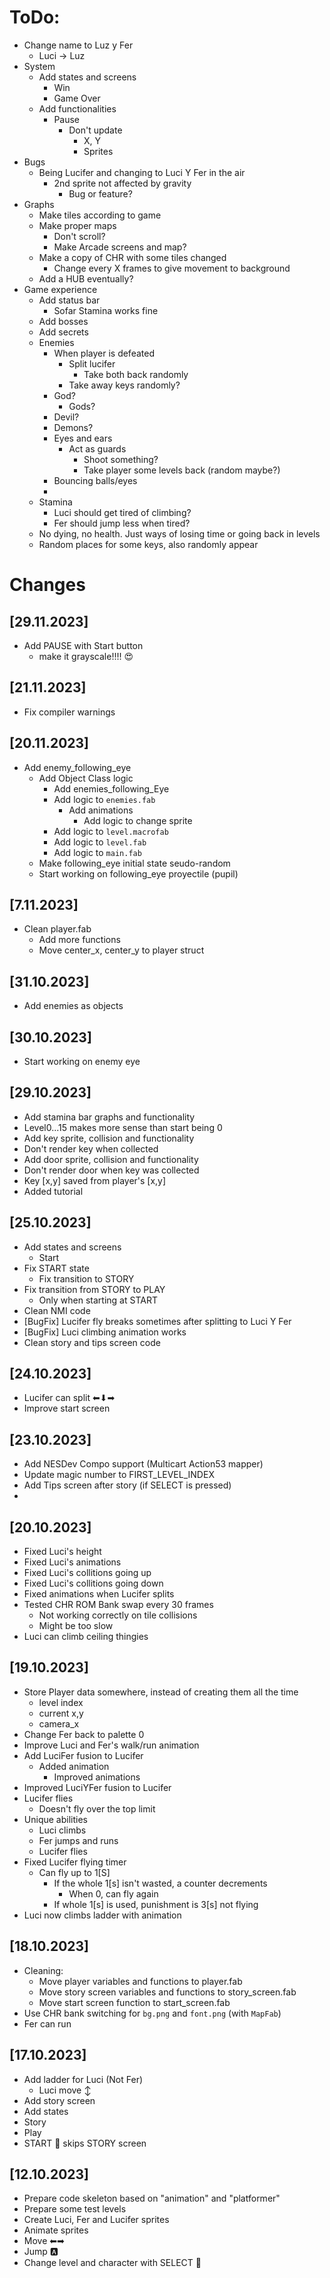 # ToDo:
- Change name to Luz y Fer
  - Luci -> Luz
- System
  - Add states and screens
    - Win
    - Game Over
  - Add functionalities
    - Pause
      - Don't update
        - X, Y
        - Sprites
- Bugs
  - Being Lucifer and changing to Luci Y Fer in the air
    - 2nd sprite not affected by gravity
      - Bug or feature?
- Graphs
  - Make tiles according to game
  - Make proper maps
    - Don't scroll?
    - Make Arcade screens and map?
  - Make a copy of CHR with some tiles changed  
    - Change every X frames to give movement to background
  - Add a HUB eventually?
- Game experience
  - Add status bar
    - Sofar Stamina works fine
  - Add bosses
  - Add secrets
  - Enemies
    - When player is defeated
      - Split lucifer
        - Take both back randomly
      - Take away keys randomly?
    - God?
      - Gods?
    - Devil?
    - Demons?
    - Eyes and ears
      - Act as guards
        - Shoot something?
        - Take player some levels back (random maybe?)
    - Bouncing balls/eyes
    - 
  - Stamina
    - Luci should get tired of climbing?
    - Fer should jump less when tired?
  - No dying, no health. Just ways of losing time or going back in levels
  - Random places for some keys, also randomly appear

# Changes

## [29.11.2023]
- Add PAUSE with Start button
  - make it grayscale!!!! 😍

## [21.11.2023]
- Fix compiler warnings

## [20.11.2023]
- Add enemy_following_eye
  - Add Object Class logic
    - Add enemies_following_Eye
    - Add logic to `enemies.fab`
      - Add animations
        - Add logic to change sprite
    - Add logic to `level.macrofab`
    - Add logic to `level.fab`
    - Add logic to `main.fab`
  - Make following_eye initial state seudo-random
  - Start working on following_eye proyectile (pupil)

## [7.11.2023]
- Clean player.fab
  - Add more functions
  - Move center_x, center_y to player struct

## [31.10.2023]
- Add enemies as objects

## [30.10.2023]
- Start working on enemy eye

## [29.10.2023]
- Add stamina bar graphs and functionality
- Level0...15 makes more sense than start being 0
- Add key sprite, collision and functionality
- Don't render key when collected
- Add door sprite, collision and functionality
- Don't render door when key was collected
- Key [x,y] saved from player's [x,y]
- Added tutorial

## [25.10.2023]
- Add states and screens
  - Start
- Fix START state
    - Fix transition to STORY
- Fix transition from STORY to PLAY
    - Only when starting at START
- Clean NMI code
- [BugFix] Lucifer fly breaks sometimes after splitting to Luci Y Fer
- [BugFix] Luci climbing animation works
- Clean story and tips screen code


## [24.10.2023]
- Lucifer can split ⬅⬇➡
- Improve start screen

## [23.10.2023]
- Add NESDev Compo support (Multicart Action53 mapper)
- Update magic number to FIRST_LEVEL_INDEX
- Add Tips screen after story (if SELECT is pressed)
- 

## [20.10.2023]
- Fixed Luci's height
- Fixed Luci's animations
- Fixed Luci's collitions going up
- Fixed Luci's collitions going down
- Fixed animations when Lucifer splits
- Tested CHR ROM Bank swap every 30 frames
  - Not working correctly on tile collisions
  - Might be too slow
- Luci can climb ceiling thingies

## [19.10.2023]
- Store Player data somewhere, instead of creating them all the time
  - level index
  - current x,y
  - camera_x
- Change Fer back to palette 0
- Improve Luci and Fer's walk/run animation
- Add LuciFer fusion to Lucifer
  - Added animation
    - Improved animations
- Improved LuciYFer fusion to Lucifer
- Lucifer flies
  - Doesn't fly over the top limit
- Unique abilities
  - Luci climbs
  - Fer jumps and runs
  - Lucifer flies
- Fixed Lucifer flying timer
  - Can fly up to 1[S]
    - If the whole 1[s] isn't wasted, a counter decrements
      - When 0, can fly again
    - If whole 1[s] is used, punishment is 3[s] not flying
- Luci now climbs ladder with animation

## [18.10.2023]
- Cleaning:
  - Move player variables and functions to player.fab
  - Move story screen variables and functions to story_screen.fab
  - Move start screen function to start_screen.fab
- Use CHR bank switching for `bg.png` and `font.png` (with `MapFab`)
- Fer can run

## [17.10.2023]
- Add ladder for Luci (Not Fer)
  - Luci move ↕
- Add story screen
 - Add states
  - Story
  - Play
- START 🔘 skips STORY screen

## [12.10.2023]
- Prepare code skeleton based on "animation" and "platformer"
- Prepare some test levels
- Create Luci, Fer and Lucifer sprites
- Animate sprites
- Move ⬅➡
- Jump 🅰
- Change level and character with SELECT 🔘
